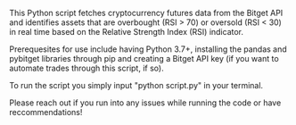 This Python script fetches cryptocurrency futures data from the Bitget API and identifies assets that are overbought (RSI > 70) or oversold (RSI < 30) in real time based on the Relative Strength Index (RSI) indicator.

Prerequesites for use include having Python 3.7+, installing the pandas and pybitget libraries through pip and creating a Bitget API key (if you want to automate trades through this script, if so).

To run the script you simply input "python script.py" in your terminal.

Please reach out if you run into any issues while running the code or have reccommendations!
